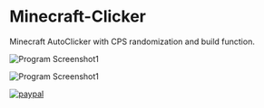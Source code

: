 # Minecraft-Clicker

Minecraft AutoClicker with CPS randomization and build function.

![Program Screenshot1](https://i.imgur.com/jpe2LOA.png)

![Program Screenshot1](https://i.imgur.com/GS53rFC.png)

[![paypal](https://www.paypalobjects.com/en_US/i/btn/btn_donateCC_LG.gif)](https://www.paypal.com/cgi-bin/webscr?cmd=_s-xclick&hosted_button_id=TR336PSS3RHSJ&source=url)

